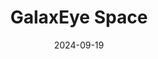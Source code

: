 ---  
layout: startup_page  
title: "GalaxEye Space"  
id: "galaxeye.space"  
permalink: "/galaxeyespacegalaxeye.space09192024/"  
website: "https://www.galaxeye.space/"  
funding_round: "Series A"  
funding_amount: "$2M"  
investors: "Infosys, Mela Ventures, Speciale Invest, ideaForge, Rainmatter, Navam Capital, Faad Capital, Anicut Capital"  
about: "GalaxEye Space is developing indigenous multi-sensor imaging satellites with optical multi-spectral imaging (MSI) and synthetic aperture radar (SAR) technologies. These satellites provide continuous, all-weather information for any location on Earth, serving industries like defense, agriculture, and mining. They also develop an unmanned aerial vehicle SAR system for the defense sector."  
markets: "SpaceTech, Defense, Agriculture, Mining"  
hq: "Bengaluru, Karnataka, India"  
founded_year: "2021"  
linkedin: "https://in.linkedin.com/company/galaxeye"  
twitter: "https://twitter.com/galaxeye"  
instagram: ""  
facebook: ""  
crunchbase: "https://www.crunchbase.com/organization/galaxeye"  
pitchbook: "https://pitchbook.com/profiles/company/467044-21"  

date_display: "19-Sep-2024"  
date: "2024-09-19"

# SEO Optimization  
meta_title: "GalaxEye Space - Series A Funding ($2M)"  
meta_description: "GalaxEye Space, GalaxEye Space is developing indigenous multi-sensor imaging satellites with optical multi-spectral imaging (MSI) and synthetic aperture radar (SAR) t..."  
meta_keywords: "GalaxEye Space, SpaceTech, Defense, Agriculture, Mining, Series A funding"  
canonical_url: "https://startup.projectstartups.com/galaxeyespacegalaxeye.space09192024/"  
---